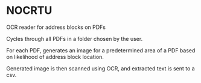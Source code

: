 # NOCRTU
OCR reader for address blocks on PDFs

Cycles through all PDFs in a folder chosen by the user.

For each PDF, generates an image for a predetermined area of a PDF based on likelihood of address block location.

Generated image is then scanned using OCR, and extracted text is sent to a csv.
